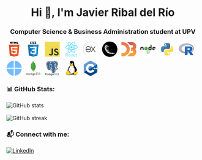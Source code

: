 <h1 align="center">Hi 👋, I'm Javier Ribal del Río</h1>
<h3 align="center">Computer Science & Business Administration student at UPV</h3>

<p align="left" style="display: flex; flex-wrap: wrap; gap: 10px; align-items: center;">

  <!-- Web Development -->
  <a href="https://www.w3.org/html/" target="_blank" style="text-decoration: none;">
    <img src="https://raw.githubusercontent.com/devicons/devicon/master/icons/html5/html5-original-wordmark.svg" alt="" width="40" height="40" style="vertical-align: middle;" />
  </a>

  <a href="https://www.w3schools.com/css/" target="_blank" style="text-decoration: none;">
    <img src="https://raw.githubusercontent.com/devicons/devicon/master/icons/css3/css3-original-wordmark.svg" alt="" width="40" height="40" style="vertical-align: middle;" />
  </a>

  <a href="https://developer.mozilla.org/en-US/docs/Web/JavaScript" target="_blank" style="text-decoration: none;">
    <img src="https://raw.githubusercontent.com/devicons/devicon/master/icons/javascript/javascript-original.svg" alt="" width="40" height="40" style="vertical-align: middle;" />
  </a>

  <a href="https://reactjs.org/" target="_blank" style="text-decoration: none;">
    <img src="https://raw.githubusercontent.com/devicons/devicon/master/icons/react/react-original-wordmark.svg" alt="" width="40" height="40" style="vertical-align: middle;" />
  </a>

  <a href="#" style="text-decoration: none;">
    <img src="express.png" alt="" width="40" height="40" style="vertical-align: middle;" />
  </a>

  <a href="#" style="text-decoration: none;">
    <img src="flask.png" alt="" width="40" height="40" style="vertical-align: middle;" />
  </a>

  <a href="https://d3js.org/" target="_blank" style="text-decoration: none;">
    <img src="https://raw.githubusercontent.com/devicons/devicon/master/icons/d3js/d3js-original.svg" alt="" width="40" height="40" style="vertical-align: middle;" />
  </a>

  <a href="https://nodejs.org/" target="_blank" style="text-decoration: none;">
    <img src="https://raw.githubusercontent.com/devicons/devicon/master/icons/nodejs/nodejs-original-wordmark.svg" alt="" width="40" height="40" style="vertical-align: middle;" />
  </a>

  <!-- Data Science -->
  <a href="https://www.python.org" target="_blank" style="text-decoration: none;">
    <img src="https://raw.githubusercontent.com/devicons/devicon/master/icons/python/python-original.svg" alt="" width="40" height="40" style="vertical-align: middle;" />
  </a>

  <a href="https://www.r-project.org/" target="_blank" style="text-decoration: none;">
    <img src="https://raw.githubusercontent.com/devicons/devicon/master/icons/r/r-original.svg" alt="" width="40" height="40" style="vertical-align: middle;" />
  </a>

  <a href="#" style="text-decoration: none;">
    <img src="quarto_logo.png" alt="" width="40" height="40" style="vertical-align: middle;" />
  </a>

  <!-- Databases -->
  <a href="https://www.mongodb.com/" target="_blank" style="text-decoration: none;">
    <img src="https://raw.githubusercontent.com/devicons/devicon/master/icons/mongodb/mongodb-original-wordmark.svg" alt="" width="40" height="40" style="vertical-align: middle;" />
  </a>

  <a href="https://www.postgresql.org/" target="_blank" style="text-decoration: none;">
    <img src="https://raw.githubusercontent.com/devicons/devicon/master/icons/postgresql/postgresql-original-wordmark.svg" alt="" width="40" height="40" style="vertical-align: middle;" />
  </a>

  <!-- System & Tools -->
  <a href="https://www.linux.org/" target="_blank" style="text-decoration: none;">
    <img src="https://raw.githubusercontent.com/devicons/devicon/master/icons/linux/linux-original.svg" alt="" width="40" height="40" style="vertical-align: middle;" />
  </a>

  <a href="https://www.w3schools.com/cpp/" target="_blank" style="text-decoration: none;">
    <img src="https://raw.githubusercontent.com/devicons/devicon/master/icons/cplusplus/cplusplus-original.svg" alt="" width="40" height="40" style="vertical-align: middle;" />
  </a>

</p>

<h3 align="left">📊 GitHub Stats:</h3>

<p>
  <img align="center" src="https://github-readme-stats.vercel.app/api?username=javierribaldelrio&show_icons=true&locale=en" alt="GitHub stats" />
</p>
<p>
  <img align="center" src="https://github-readme-streak-stats.herokuapp.com/?user=javierribaldelrio" alt="GitHub streak" />
</p>

<h3 align="left">📬 Connect with me:</h3>
<p align="left">
  <a href="https://linkedin.com/in/javier-ribal-del-rio" target="blank">
    <img align="center" src="https://raw.githubusercontent.com/rahuldkjain/github-profile-readme-generator/master/src/images/icons/Social/linked-in-alt.svg"
         alt="LinkedIn" height="30" width="40" style="vertical-align: middle;" />
  </a>
</p>
